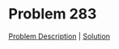 # Problem 283

[Problem Description](./description/problem_283.md) | [Solution](./solutions/solution_283.cpp)
